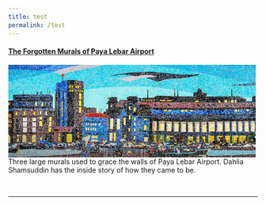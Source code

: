 ```yaml
---
title: test
permalink: /test
---
```

#### [The Forgotten Murals of Paya Lebar Airport](https://biblioasia.nlb.gov.sg/vol-17/issue-2/jul-sep-2021/murals)

<img src= /images/vol-17-issue-2/murals/Mural_Main2.jpg  style="float:left; width:500px"> <p>Three large murals used to grace the walls of Paya Lebar Airport. Dahlia Shamsuddin has the inside story of how they came to be.</p></br>

-------------------------